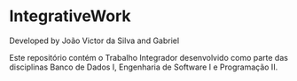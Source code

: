 # IntegrativeWork

 Developed by João Victor da Silva and  Gabriel 
 
 Este repositório contém o Trabalho Integrador desenvolvido como parte das disciplinas Banco de Dados I, Engenharia de Software I e Programação II.
